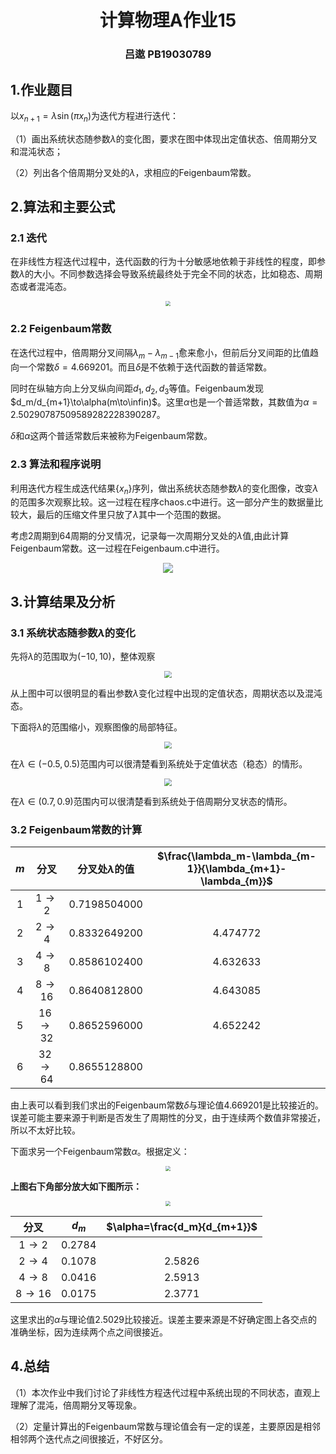 <h1 align = 'center'>计算物理A作业15</h1>

<h3 align = 'center'>吕遨 PB19030789</h3>

## 1.作业题目

以$x_{n+1}=\lambda\sin(\pi x_n)$为迭代方程进行迭代：

（1）画出系统状态随参数$\lambda$的变化图，要求在图中体现出定值状态、倍周期分叉和混沌状态；

（2）列出各个倍周期分叉处的$\lambda$，求相应的Feigenbaum常数。



## 2.算法和主要公式

### 2.1 迭代

在非线性方程迭代过程中，迭代函数的行为十分敏感地依赖于非线性的程度，即参数$\lambda$的大小。不同参数选择会导致系统最终处于完全不同的状态，比如稳态、周期态或者混沌态。

<div align='center'>
    <img src="1.png" style="zoom:50%;">
</div>	

### 2.2 Feigenbaum常数

在迭代过程中，倍周期分叉间隔$\lambda_m-\lambda_{m-1}$愈来愈小，但前后分叉间距的比值趋向一个常数$\delta=4.669201$。而且$\delta$是不依赖于迭代函数的普适常数。

同时在纵轴方向上分叉纵向间距$d_1,d_2,d_3$等值。Feigenbaum发现$d_m/d_{m+1}\to\alpha(m\to\infin)$。这里$\alpha$也是一个普适常数，其数值为$\alpha=2.502 907 875 095 892 822 283 902 87$。

$\delta$和$\alpha$这两个普适常数后来被称为Feigenbaum常数。



### 2.3 算法和程序说明

利用迭代方程生成迭代结果$\{x_n\}$序列，做出系统状态随参数$\lambda$的变化图像，改变$\lambda$的范围多次观察比较。这一过程在程序chaos.c中进行。这一部分产生的数据量比较大，最后的压缩文件里只放了$\lambda$其中一个范围的数据。

考虑2周期到64周期的分叉情况，记录每一次周期分叉处的$\lambda$值,由此计算Feigenbaum常数。这一过程在Feigenbaum.c中进行。

<div align='center'>
    <img src="process.png" style="zoom:100%;">
</div>	



## 3.计算结果及分析

### 3.1 系统状态随参数$\lambda$的变化

先将$\lambda$的范围取为$(-10,10)$，整体观察

<div align='center'>
    <img src="lambda_-10-10.png" style="zoom:70%;">
</div>	

从上图中可以很明显的看出参数$\lambda$变化过程中出现的定值状态，周期状态以及混沌态。

下面将$\lambda$的范围缩小，观察图像的局部特征。

<div align='center'>
    <img src="lambda_-0.5-0.5.png" style="zoom:70%;">
</div>	

在$\lambda\in(-0.5,0.5)$范围内可以很清楚看到系统处于定值状态（稳态）的情形。

<div align='center'>
    <img src="lambda_0.7-0.9.png" style="zoom:70%;">
</div>	

在$\lambda\in(0.7,0.9)$范围内可以很清楚看到系统处于倍周期分叉状态的情形。



### 3.2 Feigenbaum常数的计算

| $m$  |   分叉    | 分叉处$\lambda$的值 | $\frac{\lambda_m-\lambda_{m-1}}{\lambda_{m+1}-\lambda_{m}}$ |
| :--: | :-------: | :-----------------: | :---------------------------------------------------------: |
|  1   |  $1\to2$  |    0.7198504000     |                                                             |
|  2   |  $2\to4$  |    0.8332649200     |                          4.474772                           |
|  3   |  $4\to8$  |    0.8586102400     |                          4.632633                           |
|  4   | $8\to16$  |    0.8640812800     |                          4.643085                           |
|  5   | $16\to32$ |    0.8652596000     |                          4.652242                           |
|  6   | $32\to64$ |    0.8655128800     |                                                             |

由上表可以看到我们求出的Feigenbaum常数$\delta$与理论值4.669201是比较接近的。误差可能主要来源于判断是否发生了周期性的分叉，由于连续两个数值非常接近，所以不太好比较。



下面求另一个Feigenbaum常数$\alpha$。根据定义：

<div align='center'>
    <img src="alpha.png" style="zoom:50%;">
</div>	

**上图右下角部分放大如下图所示：**


<div align='center'>
    <img src="alpha2.png" style="zoom:50%;">
</div>	



|   分叉   | $d_m$  | $\alpha=\frac{d_m}{d_{m+1}}$ |
| :------: | :----: | :--------------------------: |
| $1\to2$  | 0.2784 |                              |
| $2\to4$  | 0.1078 |            2.5826            |
| $4\to8$  | 0.0416 |            2.5913            |
| $8\to16$ | 0.0175 |            2.3771            |

这里求出的$\alpha$与理论值2.5029比较接近。误差主要来源是不好确定图上各交点的准确坐标，因为连续两个点之间很接近。

## 4.总结

（1）本次作业中我们讨论了非线性方程迭代过程中系统出现的不同状态，直观上理解了混沌，倍周期分叉等现象。

（2）定量计算出的Feigenbaum常数与理论值会有一定的误差，主要原因是相邻相邻两个迭代点之间很接近，不好区分。